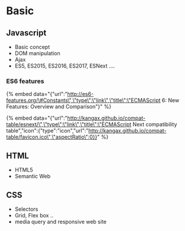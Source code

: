 # Basic

## Javascript

* Basic concept
* DOM manipulation
* Ajax
* ES5, ES2015, ES2016, ES2017, ESNext .... 

### ES6 features

{% embed data="{\"url\":\"http://es6-features.org/\#Constants\",\"type\":\"link\",\"title\":\"ECMAScript 6: New Features: Overview and Comparison\"}" %}

{% embed data="{\"url\":\"http://kangax.github.io/compat-table/esnext/\",\"type\":\"link\",\"title\":\"ECMAScript Next compatibility table\",\"icon\":{\"type\":\"icon\",\"url\":\"http://kangax.github.io/compat-table/favicon.ico\",\"aspectRatio\":0}}" %}

## HTML

* HTML5
* Semantic Web

## CSS

* Selectors
* Grid, Flex box ..
* media query and responsive web site

